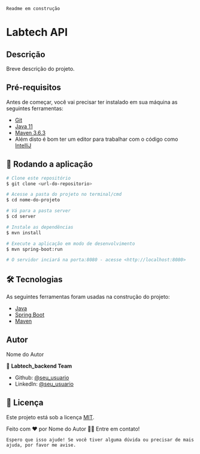 ```
Readme em construção
```
# Labtech API

## Descrição

Breve descrição do projeto.

## Pré-requisitos

Antes de começar, você vai precisar ter instalado em sua máquina as seguintes ferramentas:
- [Git](https://git-scm.com)
- [Java 11](https://www.oracle.com/java/technologies/javase-jdk11-downloads.html)
- [Maven 3.6.3](https://maven.apache.org/)
- Além disto é bom ter um editor para trabalhar com o código como [IntelliJ](https://www.jetbrains.com/pt-br/idea/)

## 🎲 Rodando a aplicação

```bash
# Clone este repositório
$ git clone <url-do-repositorio>

# Acesse a pasta do projeto no terminal/cmd
$ cd nome-do-projeto

# Vá para a pasta server
$ cd server

# Instale as dependências
$ mvn install

# Execute a aplicação em modo de desenvolvimento
$ mvn spring-boot:run

# O servidor inciará na porta:8080 - acesse <http://localhost:8080>
```

## 🛠 Tecnologias

As seguintes ferramentas foram usadas na construção do projeto:

- [Java](https://www.java.com)
- [Spring Boot](https://spring.io/projects/spring-boot)
- [Maven](https://maven.apache.org/)

## Autor

Nome do Autor

👤 **Labtech_backend Team**

* Github: [@seu_usuario](https://github.com/seu_usuario)
* LinkedIn: [@seu_usuario](https://linkedin.com/in/seu_usuario)

## 📝 Licença

Este projeto está sob a licença [MIT](./LICENSE).

Feito com ❤️ por Nome do Autor 👋🏽 Entre em contato!
```
Espero que isso ajude! Se você tiver alguma dúvida ou precisar de mais ajuda, por favor me avise.
